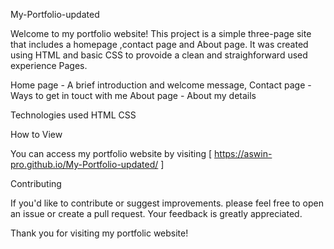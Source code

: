 My-Portfolio-updated

Welcome to my portfolio website! This project is a simple three-page site that includes a homepage ,contact page and About page. It was created using HTML and basic CSS to provoide a clean and straighforward used experience Pages.

Home page - A brief introduction and welcome message, 
Contact page - Ways to get in touct with me
About page - About my details

Technologies used HTML CSS

How to View

You can access my portfolio website by visiting [ https://aswin-pro.github.io/My-Portfolio-updated/ ]

Contributing

If you'd like to contribute or suggest improvements. please feel free to open an issue or create a pull request. Your feedback is greatly appreciated.

Thank you for visiting my portfolic website!
